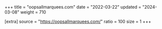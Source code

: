 +++
title = "oopsallmarquees.com"
date = "2022-03-22"
updated = "2024-03-08"
weight = 710

[extra]
source = "https://oopsallmarquees.com/"
ratio = 100
size = 1
+++
